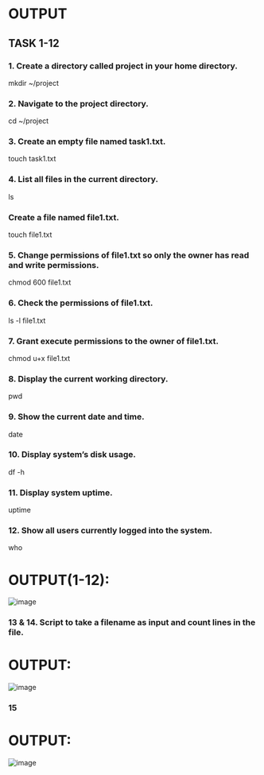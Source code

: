 # OUTPUT

## TASK 1-12
### 1. Create a directory called project in your home directory.
mkdir ~/project

### 2. Navigate to the project directory.
cd ~/project

### 3. Create an empty file named task1.txt.
touch task1.txt

### 4. List all files in the current directory.
ls

### Create a file named file1.txt.
touch file1.txt

### 5. Change permissions of file1.txt so only the owner has read and write permissions.
chmod 600 file1.txt

### 6. Check the permissions of file1.txt.
ls -l file1.txt

### 7. Grant execute permissions to the owner of file1.txt.
chmod u+x file1.txt

### 8. Display the current working directory.
pwd

### 9. Show the current date and time.
date

### 10. Display system’s disk usage.
df -h

### 11. Display system uptime.
uptime

### 12. Show all users currently logged into the system.
who
# OUTPUT(1-12):
![image](https://github.com/user-attachments/assets/719822c1-6481-4f71-a5ab-6991146c1c0c)


### 13 & 14. Script to take a filename as input and count lines in the file.
# OUTPUT:
![image](https://github.com/user-attachments/assets/3e5a8301-3ce5-4d78-8973-b3d17cd3ae5b)

### 15
# OUTPUT:
![image](https://github.com/user-attachments/assets/25f16763-0daa-4a3d-a635-fe3de4bdc22b)

